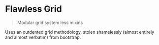 # Flawless Grid

> Modular grid system less mixins

Uses an outdented grid methodology, stolen shamelessly (almost entirely and almost verbatim) from bootstrap.
